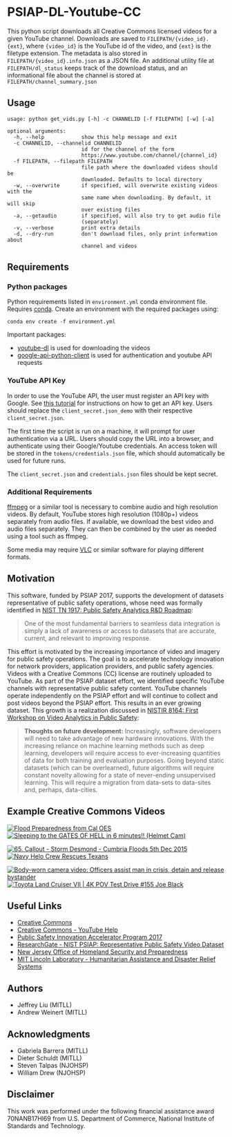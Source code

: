 # PSIAP-DL-Youtube-CC

This python script downloads all Creative Commons licensed videos for a given YouTube channel. Downloads are saved to `FILEPATH/{video_id}.{ext}`, where `{video_id}` is the YouTube id of the video, and `{ext}` is the filetype extension. The metadata is also stored in `FILEPATH/{video_id}.info.json` as a JSON file. An additional utility file at `FILEPATH/dl_status` keeps track of the download status, and an informational file about the channel is stored at `FILEPATH/channel_summary.json`

## Usage
```
usage: python get_vids.py [-h] -c CHANNELID [-f FILEPATH] [-w] [-a]

optional arguments:
  -h, --help            show this help message and exit
  -c CHANNELID, --channelid CHANNELID
                        id for the channel of the form
                        https://www.youtube.com/channel/{channel_id}
  -f FILEPATH, --filepath FILEPATH
                        file path where the downloaded videos should be
                        downloaded. Defaults to local directory
  -w, --overwrite       if specified, will overwrite existing videos with the
                        same name when downloading. By default, it will skip
                        over existing files
  -a, --getaudio        if specified, will also try to get audio file
                        (separately)
  -v, --verbose         print extra details
  -d, --dry-run         don't download files, only print information about
                        channel and videos
```

## Requirements
### Python packages
Python requirements listed in `environment.yml` conda environment file. Requires [conda](https://conda.io/en/master/). Create an environment with the required packages using:
```
conda env create -f environment.yml
```  
Important packages:  
* [youtube-dl](https://github.com/rg3/youtube-dl) is used for downloading the videos  
* [google-api-python-client](https://github.com/googleapis/google-api-python-client) is used for authentication and youtube API requests  

### YouTube API Key
In order to use the YouTube API, the user must register an API key with Google. See [this tutorial](https://developers.google.com/youtube/v3/quickstart/python) for instructions on how to get an API key. Users should replace the `client_secret.json_demo` with their respective `client_secret.json`. 

The first time the script is run on a machine, it will prompt for user authentication via a URL. Users should copy the URL into a browser, and authenticate using their Google/Youtube credentials. An access token will be stored in the `tokens/credentials.json` file, which should automatically be used for future runs.

The `client_secret.json` and `credentials.json` files should be kept secret.

### Additional Requirements

[ffmpeg](https://www.ffmpeg.org/) or a similar tool is necessary to combine audio and high resolution videos. By default, YouTube stores high resolution (1080p+) videos separately from audio files. If available, we download the best video and audio files separately. They can then be combined by the user as needed using a tool such as ffmpeg.

Some media may require [VLC](https://github.com/videolan/vlc) or similar software for playing different formats. 

## Motivation
This software, funded by PSIAP 2017, supports the development of datasets representative of public safety operations, whose need was formally identified in [NIST TN 1917: Public Safety Analytics R&D Roadmap](https://www.nist.gov/publications/public-safety-analytics-rd-roadmap):

> One of the most fundamental barriers to seamless data integration is simply a lack of awareness or access to datasets that are accurate, current, and relevant to improving response.

This effort is motivated by the increasing importance of video and imagery for public safety operations. The goal is to accelerate technology innovation for network providers, application providers, and public safety agencies. Videos with a Creative Commons (CC) license are routinely uploaded to YouTube. As part of the PSIAP dataset effort, we identified specific YouTube channels with representative public safety content. YouTube channels operate independently on the PSIAP effort and will continue to collect and post videos beyond the PSIAP effort. This results in an ever growing dataset. This growth is a realization discussed in [NISTIR 8164: First Workshop on Video Analytics in Public Safety](https://www.nist.gov/publications/first-workshop-video-analytics-public-safety):

> **Thoughts on future development:** Increasingly, software developers will need to take advantage of new hardware innovations. With the increasing reliance on machine learning methods such as deep learning, developers will require access to ever-increasing quantities of data for both training and evaluation purposes. Going beyond static datasets (which can be overlearned), future algorithms will require constant novelty allowing for a state of never-ending unsupervised learning. This will require a migration from data-sets to data-sites and, perhaps, data-cities.

## Example Creative Commons Videos
[![Flood Preparedness from Cal OES](http://i3.ytimg.com/vi/rMuIEvaeQuU/mqdefault.jpg)](https://youtu.be/rMuIEvaeQuU "Flood Preparedness from Cal OES")
[![Sleeping to the GATES OF HELL in 6 minutes!! (Helmet Cam)](https://img.youtube.com/vi/VbHaJbJ4_Ao/mqdefault.jpg)](https://youtu.be/VbHaJbJ4_Ao?t=58 "Sleeping to the GATES OF HELL in 6 minutes!! (Helmet Cam)")

[![65. Callout - Storm Desmond - Cumbria Floods 5th Dec 2015](https://img.youtube.com/vi/TxniKN7jL8U/mqdefault.jpg)](https://youtu.be/TxniKN7jL8U?t=193 "T65. Callout - Storm Desmond - Cumbria Floods 5th Dec 2015")
[![Navy Helo Crew Rescues Texans](https://img.youtube.com/vi/GoST8oc_6Zs/mqdefault.jpg)](https://youtu.be/GoST8oc_6Zs?t=152 "Navy Helo Crew Rescues Texans")

[![Body-worn camera video: Officers assist man in crisis, detain and release bystander](https://img.youtube.com/vi/Pa2g4NRl97g/mqdefault.jpg)](https://youtu.be/Pa2g4NRl97g?t=1946 "Body-worn camera video: Officers assist man in crisis, detain and release bystander")
[![Toyota Land Cruiser VII | 4K POV Test Drive #155 Joe Black](https://img.youtube.com/vi/2LsswJ7665w/mqdefault.jpg)](https://youtu.be/2LsswJ7665w?t=230 "Toyota Land Cruiser VII | 4K POV Test Drive #155 Joe Black")

## Useful Links
* [Creative Commons](https://creativecommons.org/)  
* [Creative Commons - YouTube Help](https://support.google.com/youtube/answer/2797468) 
* [Public Safety Innovation Accelerator Program 2017](https://www.nist.gov/ctl/pscr/funding-opportunities/past-funding-opportunities/psiap-2017)  
* [ResearchGate - NIST PSIAP: Representative Public Safety Video Dataset](https://www.researchgate.net/project/NIST-PSIAP-Representative-Public-Safety-Video-Dataset)  
* [New Jersey Office of Homeland Security and Preparedness](https://www.njhomelandsecurity.gov/home/)
* [MIT Lincoln Laboratory - Humanitarian Assistance and Disaster Relief Systems](https://www.ll.mit.edu/r-d/homeland-protection/humanitarian-assistance-and-disaster-relief-systems)  

## Authors
* Jeffrey Liu (MITLL)  
* Andrew Weinert  (MITLL)    

## Acknowledgments
* Gabriela Barrera (MITLL)
* Dieter Schuldt (MITLL)  
* Steven Talpas (NJOHSP)  
* William Drew (NJOHSP)  

## Disclaimer
This work was performed under the following financial assistance award 70NANB17Hl69 from U.S. Department of Commerce, National Institute of Standards and Technology.
